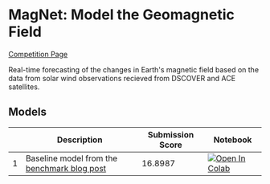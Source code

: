 # MagNet: Model the Geomagnetic Field

[Competition Page](https://www.drivendata.org/competitions/73/noaa-magnetic-forecasting/)

Real-time forecasting of the changes in Earth's magnetic field based on the data from solar wind observations recieved from DSCOVER and ACE satellites.

## Models

| | Description | Submission Score | Notebook |
| --- | --- | --- | --- |
| 1 | Baseline model from the [benchmark blog post](https://www.drivendata.co/blog/model-geomagnetic-field-benchmark/) | 16.8987 | [![Open In Colab](https://colab.research.google.com/assets/colab-badge.svg)](https://colab.research.google.com/github/googlecolab/colabtools/blob/master/notebooks/colab-github-demo.ipynb) |